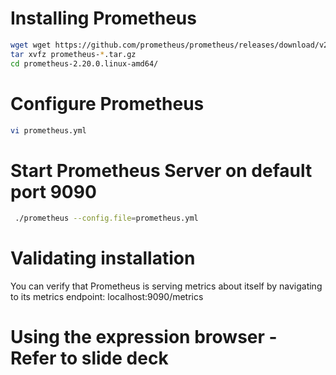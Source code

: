 # Installing Prometheus
```sh
wget wget https://github.com/prometheus/prometheus/releases/download/v2.20.0/prometheus-2.20.0.linux-amd64.tar.gz
tar xvfz prometheus-*.tar.gz
cd prometheus-2.20.0.linux-amd64/
```

# Configure Prometheus
```sh
vi prometheus.yml 
```

# Start Prometheus Server on default port 9090
```sh
 ./prometheus --config.file=prometheus.yml
 ```
 
# Validating installation 
You can verify that Prometheus is serving metrics about itself by navigating to its metrics endpoint: localhost:9090/metrics


# Using the expression browser - Refer to slide deck 
